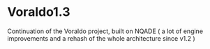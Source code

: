 # Voraldo1.3
Continuation of the Voraldo project, built on NQADE ( a lot of engine improvements and a rehash of the whole architecture since v1.2 )
